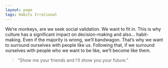 ```yaml
---
layout: page
tags: Habits Irrational 
---
```


We’re monkeys, are we seek social validation. We want to fit in. This is why culture has a significant impact on decision-making and also… habit-making. Even if the majority is wrong, we’ll bandwagon. That’s why we want to surround ourselves with people like us. Following that, if we surround ourselves with people who we want to be like, we’ll become like them.

> “Show me your friends and I’ll show you your future.”
